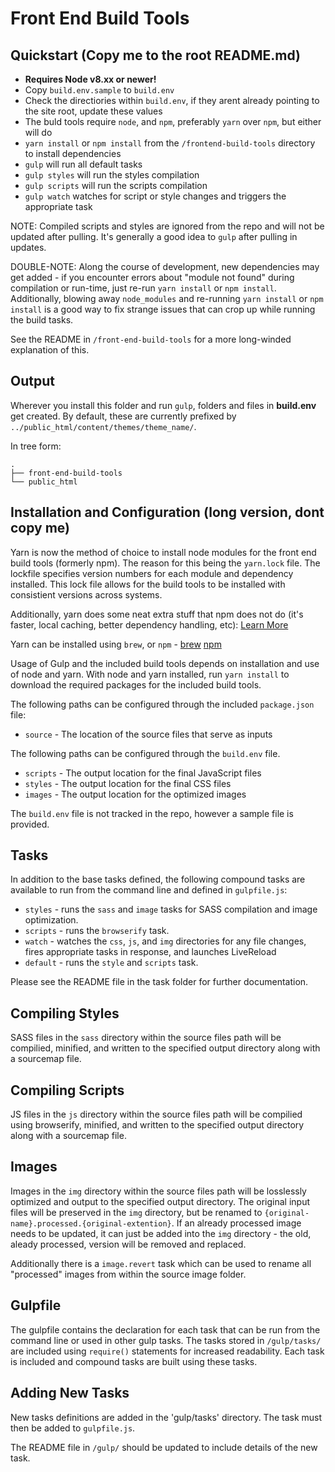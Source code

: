 # Front End Build Tools

## Quickstart (Copy me to the root README.md)

 - **Requires Node v8.xx or newer!**
 - Copy `build.env.sample` to `build.env`
 - Check the directiories within `build.env`, if they arent already pointing to the site root, update these values
 - The buld tools require `node`, and `npm`, preferably `yarn` over `npm`, but either will do
 - `yarn install` or `npm install` from the `/frontend-build-tools` directory to install dependencies
 - `gulp` will run all default tasks
 - `gulp styles` will run the styles compilation
 - `gulp scripts` will run the scripts compilation
 - `gulp watch` watches for script or style changes and triggers the appropriate task

NOTE: Compiled scripts and styles are ignored from the repo and will not be updated after pulling.  It's generally a good idea to `gulp` after pulling in updates.

DOUBLE-NOTE: Along the course of development, new dependencies may get added - if you encounter errors about "module not found" during compilation or run-time, just re-run `yarn install` or `npm install`.  Additionally, blowing away `node_modules` and re-running `yarn install` or `npm install` is a good way to fix strange issues that can crop up while running the build tasks.

See the README in `/front-end-build-tools` for a more long-winded explanation of this.


## Output

Wherever you install this folder and run `gulp`, folders and files in **build.env** get created. By default, these are currently prefixed by `../public_html/content/themes/theme_name/`.

In tree form:

```
.
├── front-end-build-tools
└── public_html
```


## Installation and Configuration (long version, dont copy me)

Yarn is now the method of choice to install node modules for the front end build tools (formerly npm).  The reason for this being the `yarn.lock` file.  The lockfile specifies version numbers for each module and dependency installed.  This lock file allows for the build tools to be installed with consistient versions across systems.

Additionally, yarn does some neat extra stuff that npm does not do (it's faster, local caching, better dependency handling, etc): [Learn More](https://yarnpkg.com/)

Yarn can be installed using `brew`, or `npm` - [brew](https://yarnpkg.com/en/docs/install#mac-tab) [npm](https://yarnpkg.com/en/docs/install#alternatives-tab)

Usage of Gulp and the included build tools depends on installation and use of node and yarn.  With node and yarn installed, run `yarn install` to download the required packages for the included build tools.

The following paths can be configured through the included `package.json` file:

*  `source` - The location of the source files that serve as inputs

The following paths can be configured through the `build.env` file.

*  `scripts` - The output location for the final JavaScript files
*  `styles` - The output location for the final CSS files
*  `images` - The output location for the optimized images

The `build.env` file is not tracked in the repo, however a sample file is provided.

## Tasks
In addition to the base tasks defined, the following compound tasks are available to run from the command line and defined in `gulpfile.js`:

* `styles` - runs the `sass` and `image` tasks for SASS compilation and image optimization.
* `scripts` - runs the `browserify` task.
* `watch` - watches the `css`, `js`, and `img` directories for any file changes, fires appropriate tasks in response, and launches LiveReload
* `default` - runs the `style` and `scripts` task.

Please see the README file in the task folder for further documentation.

## Compiling Styles

SASS files in the `sass` directory within the source files path will be compilied, minified, and written to the specified output directory along with a sourcemap file.

## Compiling Scripts

JS files in the `js` directory within the source files path will be compilied using browserify, minified, and written to the specified output directory along with a sourcemap file.

## Images

Images in the `img` directory within the source files path will be losslessly optimized and output to the specified output directory.  The original input files will be preserved in the `img` directory, but be renamed to `{original-name}.processed.{original-extention}`.  If an already processed image needs to be updated, it can just be added into the `img` directory - the old, aleady processed, version will be removed and replaced.

Additionally there is a `image.revert` task which can be used to rename all "processed" images from within the source image folder.

## Gulpfile

The gulpfile contains the declaration for each task that can be run from the command line or used in other gulp tasks.  The tasks stored in `/gulp/tasks/` are included using `require()` statements for increased readability.  Each task is included and compound tasks are built using these tasks.

## Adding New Tasks
New tasks definitions are added in the 'gulp/tasks' directory.  The task must then be added to `gulpfile.js`.

The README file in `/gulp/` should be updated to include details of the new task.
